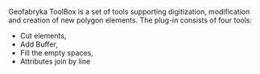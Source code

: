 Geofabryka ToolBox is a set of tools supporting digitization, modification and creation of new polygon elements.
The plug-in consists of four tools:
- Cut elements,
- Add Buffer,
- Fill the empty spaces,
- Attributes join by line

